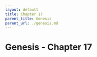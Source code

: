 ```yaml
---
layout: default
title: Chapter 17
parent_title: Genesis
parent_url: ./genesis.md
---
```


# Genesis - Chapter 17
